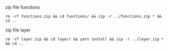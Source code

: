 zip file functions
```
rm -rf functions.zip && cd functions/ && zip -r ../functions.zip * && cd ..
```

zip file layer

```
rm -rf layer.zip && cd layer/ && yarn install && zip -r ../layer.zip * && cd ..
```